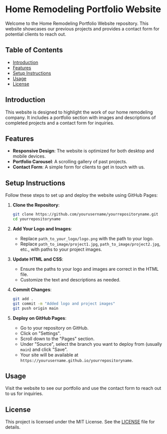 # Home Remodeling Portfolio Website

Welcome to the Home Remodeling Portfolio Website repository. This website showcases our previous projects and provides a contact form for potential clients to reach out.

## Table of Contents

- [Introduction](#introduction)
- [Features](#features)
- [Setup Instructions](#setup-instructions)
- [Usage](#usage)
- [License](#license)

## Introduction

This website is designed to highlight the work of our home remodeling company. It includes a portfolio section with images and descriptions of completed projects and a contact form for inquiries.

## Features

- **Responsive Design**: The website is optimized for both desktop and mobile devices.
- **Portfolio Carousel**: A scrolling gallery of past projects.
- **Contact Form**: A simple form for clients to get in touch with us.

## Setup Instructions

Follow these steps to set up and deploy the website using GitHub Pages:

1. **Clone the Repository**:
    ```bash
    git clone https://github.com/yourusername/yourrepositoryname.git
    cd yourrepositoryname
    ```

2. **Add Your Logo and Images**:
    - Replace `path_to_your_logo/logo.png` with the path to your logo.
    - Replace `path_to_image/project1.jpg`, `path_to_image/project2.jpg`, etc., with paths to your project images.

3. **Update HTML and CSS**:
    - Ensure the paths to your logo and images are correct in the HTML file.
    - Customize the text and descriptions as needed.

4. **Commit Changes**:
    ```bash
    git add .
    git commit -m "Added logo and project images"
    git push origin main
    ```

5. **Deploy on GitHub Pages**:
    - Go to your repository on GitHub.
    - Click on "Settings".
    - Scroll down to the "Pages" section.
    - Under "Source", select the branch you want to deploy from (usually `main`) and click "Save".
    - Your site will be available at `https://yourusername.github.io/yourrepositoryname`.

## Usage

Visit the website to see our portfolio and use the contact form to reach out to us for inquiries.

## License

This project is licensed under the MIT License. See the [LICENSE](LICENSE) file for details.
